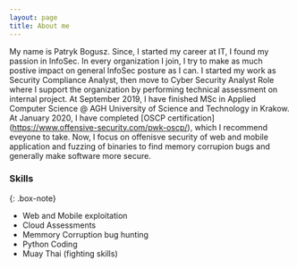 ```yaml
---
layout: page
title: About me
---
```


My name is Patryk Bogusz. Since, I started my career at IT, I found my passion in InfoSec. In every organization I join, I try to make as much postive impact on general InfoSec posture as I can. I started my work as Security Compliance Analyst, then move to Cyber Security Analyst Role where I support the organization by performing technical assessment on internal project. At September 2019, I have finished MSc in Applied Computer Science @ AGH University of Science and Technology in Krakow. At January 2020, I have completed [OSCP certification] (https://www.offensive-security.com/pwk-oscp/), which I recommend eveyone to take. Now, I focus on offenisve security of web and mobile application and fuzzing of binaries to find memory corrupion bugs and generally make software more secure.


### Skills

{: .box-note}
- Web and Mobile exploitation
- Cloud Assessments
- Memmory Corruption bug hunting
- Python Coding
- Muay Thai (fighting skills)
